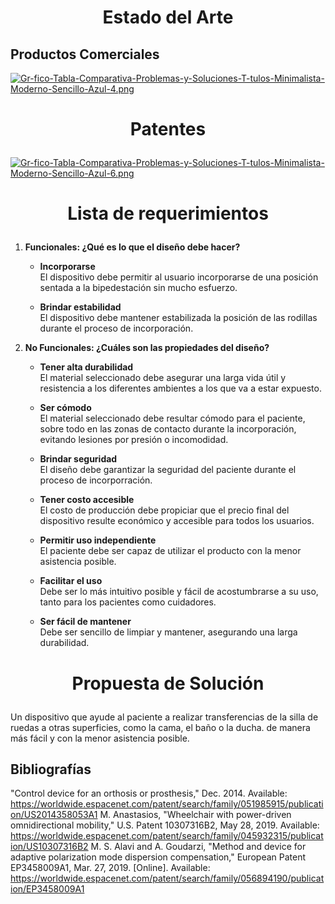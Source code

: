 # <p align="center"> Estado del Arte </p>

## Productos Comerciales ##
[![Gr-fico-Tabla-Comparativa-Problemas-y-Soluciones-T-tulos-Minimalista-Moderno-Sencillo-Azul-4.png](https://i.postimg.cc/dtF7nGSs/Gr-fico-Tabla-Comparativa-Problemas-y-Soluciones-T-tulos-Minimalista-Moderno-Sencillo-Azul-4.png)](https://postimg.cc/DmCyw4TH)
# <p align="center"> Patentes </p>

[![Gr-fico-Tabla-Comparativa-Problemas-y-Soluciones-T-tulos-Minimalista-Moderno-Sencillo-Azul-6.png](https://i.postimg.cc/15m15zjR/Gr-fico-Tabla-Comparativa-Problemas-y-Soluciones-T-tulos-Minimalista-Moderno-Sencillo-Azul-6.png)](https://postimg.cc/Z0MMwJmX)

# <p align="center"> Lista de requerimientos </p>
1. **Funcionales: ¿Qué es lo que el diseño debe hacer?**

 
   * **Incorporarse**  
     El dispositivo debe permitir al usuario incorporarse de una posición sentada a la bipedestación sin mucho esfuerzo.
 
   * **Brindar estabilidad**  
     El dispositivo debe mantener estabilizada la posición de las rodillas durante el proceso de incorporación.

2. **No Funcionales: ¿Cuáles son las propiedades del diseño?**

   * **Tener alta durabilidad**   
     El material seleccionado debe asegurar una larga vida útil y resistencia a los diferentes ambientes a los que va a estar expuesto.

   * **Ser cómodo**  
     El material seleccionado debe resultar cómodo para el paciente, sobre todo en las zonas de contacto durante la incorporación, evitando lesiones por presión o incomodidad.

   * **Brindar seguridad**  
     El diseño debe garantizar la seguridad del paciente durante el proceso de incorporración.

   * **Tener costo accesible**  
     El costo de producción debe propiciar que el precio final del dispositivo resulte económico y accesible para todos los usuarios.
     
   * **Permitir uso independiente**  
     El paciente debe ser capaz de utilizar el producto con la menor asistencia posible.

   * **Facilitar el uso**  
     Debe ser lo más intuitivo posible y fácil de acostumbrarse a su uso, tanto para los pacientes como cuidadores.
     
   * **Ser fácil de mantener**  
     Debe ser sencillo de limpiar y mantener, asegurando una larga durabilidad.
     
# <p align="center"> Propuesta de Solución </p>
Un dispositivo que ayude al paciente a realizar transferencias de la silla de ruedas a otras superficies, como la cama, el baño o la ducha. de manera más fácil y con la menor asistencia posible.
## Bibliografías ##


"Control device for an orthosis or prosthesis," Dec. 2014. Available: https://worldwide.espacenet.com/patent/search/family/051985915/publication/US2014358053A1
M. Anastasios, "Wheelchair with power-driven omnidirectional mobility," U.S. Patent 10307316B2, May 28, 2019. Available: https://worldwide.espacenet.com/patent/search/family/045932315/publication/US10307316B2
M. S. Alavi and A. Goudarzi, "Method and device for adaptive polarization mode dispersion compensation," European Patent EP3458009A1, Mar. 27, 2019. [Online]. Available: https://worldwide.espacenet.com/patent/search/family/056894190/publication/EP3458009A1



     

